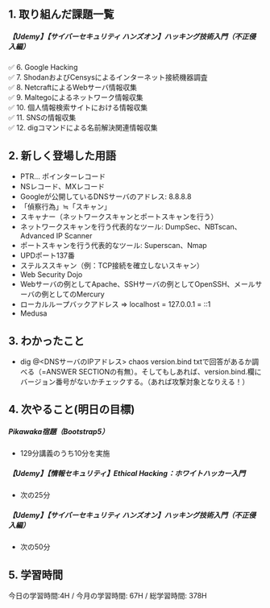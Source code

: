 ## 1. 取り組んだ課題一覧
##### 【Udemy】【サイバーセキュリティ ハンズオン】ハッキング技術入門（不正侵入編）
✅ 6. Google Hacking  
✅ 7. ShodanおよびCensysによるインターネット接続機器調査  
✅ 8. NetcraftによるWebサーバ情報収集  
✅ 9. Maltegoによるネットワーク情報収集  
✅ 10. 個人情報検索サイトにおける情報収集  
✅ 11. SNSの情報収集  
✅ 12. digコマンドによる名前解決関連情報収集  

## 2. 新しく登場した用語
- PTR... ポインターレコード
- NSレコード、MXレコード
- Googleが公開しているDNSサーバのアドレス: 8.8.8.8
- 「偵察行為」≒「スキャン」
- スキャナー（ネットワークスキャンとポートスキャンを行う）
- ネットワークスキャンを行う代表的なツール: DumpSec、NBTscan、Advanced IP Scanner
- ポートスキャンを行う代表的なツール: Superscan、Nmap
- UPDポート137番
- ステルススキャン（例：TCP接続を確立しないスキャン）
- Web Security Dojo
- Webサーバの例としてApache、SSHサーバの例としてOpenSSH、メールサーバの例としてのMercury
- ローカルループバックアドレス => localhost = 127.0.0.1 = ::1
- Medusa

## 3. わかったこと
- dig @<DNSサーバのIPアドレス> chaos version.bind txtで回答があるか調べる（=ANSWER SECTIONの有無）。そしてもしあれば、version.bind.欄にバージョン番号がないかチェックする。（あれば攻撃対象となりえる！）

## 4. 次やること(明日の目標) 
##### Pikawaka宿題（Bootstrap5）
- 129分講義のうち10分を実施
  
##### 【Udemy】【情報セキュリティ】Ethical Hacking：ホワイトハッカー入門
- 次の25分

##### 【Udemy】【サイバーセキュリティ ハンズオン】ハッキング技術入門（不正侵入編）
- 次の50分

## 5. 学習時間
今日の学習時間:4H / 今月の学習時間: 67H / 総学習時間: 378H　
